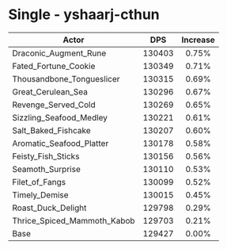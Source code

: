 # Single - yshaarj-cthun
| Actor | DPS | Increase |
|---|:---:|:---:|
|Draconic_Augment_Rune|130403|0.75%|
|Fated_Fortune_Cookie|130349|0.71%|
|Thousandbone_Tongueslicer|130315|0.69%|
|Great_Cerulean_Sea|130296|0.67%|
|Revenge_Served_Cold|130269|0.65%|
|Sizzling_Seafood_Medley|130221|0.61%|
|Salt_Baked_Fishcake|130207|0.60%|
|Aromatic_Seafood_Platter|130178|0.58%|
|Feisty_Fish_Sticks|130156|0.56%|
|Seamoth_Surprise|130110|0.53%|
|Filet_of_Fangs|130099|0.52%|
|Timely_Demise|130015|0.45%|
|Roast_Duck_Delight|129798|0.29%|
|Thrice_Spiced_Mammoth_Kabob|129703|0.21%|
|Base|129427|0.00%|
